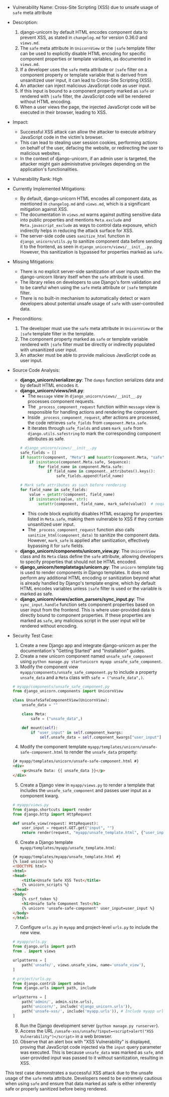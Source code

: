 - Vulnerability Name: Cross-Site Scripting (XSS) due to unsafe usage of `safe` meta attribute

- Description:
    1. django-unicorn by default HTML encodes component data to prevent XSS, as stated in `changelog.md` for version 0.36.0 and `views.md`.
    2. The `safe` meta attribute in `UnicornView` or the `|safe` template filter can be used to explicitly disable HTML encoding for specific component properties or template variables, as documented in `views.md`.
    3. If a developer uses the `safe` meta attribute or `|safe` filter on a component property or template variable that is derived from unsanitized user input, it can lead to Cross-Site Scripting (XSS).
    4. An attacker can inject malicious JavaScript code as user input.
    5. If this input is bound to a component property marked as `safe` or rendered with `|safe` filter, the JavaScript code will be rendered without HTML encoding.
    6. When a user views the page, the injected JavaScript code will be executed in their browser, leading to XSS.

- Impact:
    - Successful XSS attack can allow the attacker to execute arbitrary JavaScript code in the victim's browser.
    - This can lead to stealing user session cookies, performing actions on behalf of the user, defacing the website, or redirecting the user to malicious websites.
    - In the context of django-unicorn, if an admin user is targeted, the attacker might gain administrative privileges depending on the application's functionalities.

- Vulnerability Rank: High

- Currently Implemented Mitigations:
    - By default, django-unicorn HTML encodes all component data, as mentioned in `changelog.md` and `views.md`, which is a significant mitigation against XSS.
    - The documentation in `views.md` warns against putting sensitive data into public properties and mentions `Meta.exclude` and `Meta.javascript_exclude` as ways to control data exposure, which indirectly helps in reducing the attack surface for XSS.
    - The server-side code uses `sanitize_html` function in `django_unicorn/utils.py` to sanitize component data before sending it to the frontend, as seen in `django_unicorn/views/__init__.py`. However, this sanitization is bypassed for properties marked as `safe`.

- Missing Mitigations:
    - There is no explicit server-side sanitization of user inputs within the django-unicorn library itself when the `safe` attribute is used.
    - The library relies on developers to use Django's form validation and to be careful when using the `safe` meta attribute or `|safe` template filter.
    - There is no built-in mechanism to automatically detect or warn developers about potential unsafe usage of `safe` with user-controlled data.

- Preconditions:
    1. The developer must use the `safe` meta attribute in `UnicornView` or the `|safe` template filter in the template.
    2. The component property marked as `safe` or template variable rendered with `|safe` filter must be directly or indirectly populated with unsanitized user input.
    3. An attacker must be able to provide malicious JavaScript code as user input.

- Source Code Analysis:
    - **django_unicorn/serializer.py**: The `dumps` function serializes data and by default HTML encodes it.
    - **django_unicorn/views/__init__.py**:
        - The `message` view in `django_unicorn/views/__init__.py` processes component requests.
        - The `_process_component_request` function within `message` view is responsible for handling actions and rendering the component.
        - Inside `_process_component_request`, after actions are processed, the code retrieves `safe_fields` from `component.Meta.safe`.
        - It iterates through `safe_fields` and uses `mark_safe` from `django.utils.safestring` to mark the corresponding component attributes as safe.
        ```python
        # django_unicorn/views/__init__.py
        safe_fields = []
        if hasattr(component, "Meta") and hasattr(component.Meta, "safe"):
            if isinstance(component.Meta.safe, Sequence):
                for field_name in component.Meta.safe:
                    if field_name in component._attributes().keys():
                        safe_fields.append(field_name)

        # Mark safe attributes as such before rendering
        for field_name in safe_fields:
            value = getattr(component, field_name)
            if isinstance(value, str):
                setattr(component, field_name, mark_safe(value))  # noqa: S308
        ```
        - This code block explicitly disables HTML escaping for properties listed in `Meta.safe`, making them vulnerable to XSS if they contain unsanitized user input.
        - The `_process_component_request` function also calls `sanitize_html(component_data)` to sanitize the component data. However, `mark_safe` is applied after sanitization, effectively bypassing it for `safe` fields.
    - **django_unicorn/components/unicorn_view.py**: The `UnicornView` class and its `Meta` class define the `safe` attribute, allowing developers to specify properties that should not be HTML encoded.
    - **django_unicorn/templatetags/unicorn.py**: The `unicorn` template tag is used to render components in Django templates. It does not perform any additional HTML encoding or sanitization beyond what is already handled by Django's template engine, which by default HTML encodes variables unless `|safe` filter is used or the variable is marked as safe.
    - **django_unicorn/views/action_parsers/sync_input.py**: The `sync_input.handle` function sets component properties based on user input from the frontend. This is where user-provided data is directly bound to component properties. If these properties are marked as `safe`, any malicious script in the user input will be rendered without encoding.

- Security Test Case:

    1. Create a new Django app and integrate django-unicorn as per the documentation's "Getting Started" and "Installation" guides.
    2. Create a new unicorn component named `unsafe_safe_component` using `python manage.py startunicorn myapp unsafe_safe_component`.
    3. Modify the component view `myapp/components/unsafe_safe_component.py` to include a property `unsafe_data` and a `Meta` class with `safe = ("unsafe_data",)`.

    ```python
    # myapp/components/unsafe_safe_component.py
    from django_unicorn.components import UnicornView

    class UnsafeSafeComponentView(UnicornView):
        unsafe_data = ""

        class Meta:
            safe = ("unsafe_data",)

        def mount(self):
            if "user_input" in self.component_kwargs:
                self.unsafe_data = self.component_kwargs["user_input"]
    ```

    4. Modify the component template `myapp/templates/unicorn/unsafe-safe-component.html` to render the `unsafe_data` property:

    ```html
    {# myapp/templates/unicorn/unsafe-safe-component.html #}
    <div>
        <p>Unsafe Data: {{ unsafe_data }}</p>
    </div>
    ```

    5. Create a Django view in `myapp/views.py` to render a template that includes the `unsafe_safe_component` and passes user input as a component kwarg.

    ```python
    # myapp/views.py
    from django.shortcuts import render
    from django.http import HttpRequest

    def unsafe_view(request: HttpRequest):
        user_input = request.GET.get("input", "")
        return render(request, "myapp/unsafe_template.html", {"user_input": user_input})
    ```

    6. Create a Django template `myapp/templates/myapp/unsafe_template.html`:

    ```html
    {# myapp/templates/myapp/unsafe_template.html #}
    {% load unicorn %}
    <!DOCTYPE html>
    <html>
    <head>
        <title>Unsafe Safe XSS Test</title>
        {% unicorn_scripts %}
    </head>
    <body>
        {% csrf_token %}
        <h1>Unsafe Safe Component Test</h1>
        {% unicorn 'unsafe-safe-component' user_input=user_input %}
    </body>
    </html>
    ```

    7. Configure `urls.py` in `myapp` and project-level `urls.py` to include the new view.

    ```python
    # myapp/urls.py
    from django.urls import path
    from . import views

    urlpatterns = [
        path('unsafe/', views.unsafe_view, name='unsafe_view'),
    ]
    ```

    ```python
    # project/urls.py
    from django.contrib import admin
    from django.urls import path, include

    urlpatterns = [
        path('admin/', admin.site.urls),
        path('unicorn/', include('django_unicorn.urls')),
        path('unsafe-xss/', include('myapp.urls')), # Include myapp urls
    ]
    ```

    8. Run the Django development server (`python manage.py runserver`).
    9. Access the URL `/unsafe-xss/unsafe/?input=<script>alert("XSS Vulnerability")</script>` in a web browser.
    10. Observe that an alert box with "XSS Vulnerability" is displayed, proving that JavaScript code injected via the `input` query parameter was executed. This is because `unsafe_data` was marked as `safe`, and user-provided input was passed to it without sanitization, resulting in XSS.

This test case demonstrates a successful XSS attack due to the unsafe usage of the `safe` meta attribute. Developers need to be extremely cautious when using `safe` and ensure that data marked as safe is either inherently safe or properly sanitized before being rendered.
